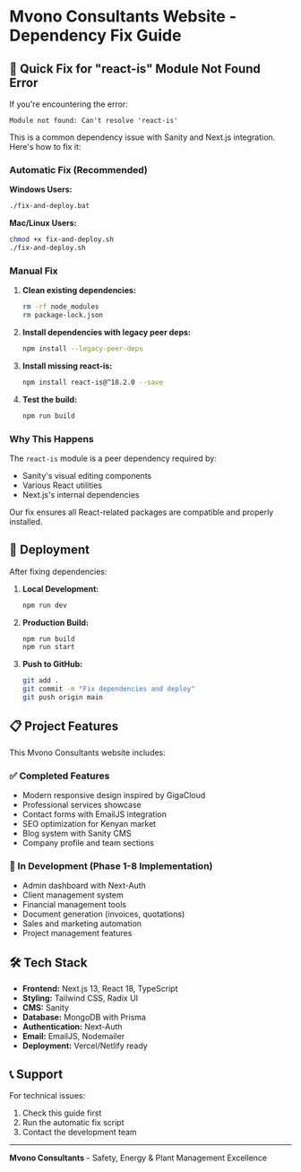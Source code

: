 # Mvono Consultants Website - Dependency Fix Guide

## 🔧 Quick Fix for "react-is" Module Not Found Error

If you're encountering the error:
```
Module not found: Can't resolve 'react-is'
```

This is a common dependency issue with Sanity and Next.js integration. Here's how to fix it:

### Automatic Fix (Recommended)

**Windows Users:**
```bash
./fix-and-deploy.bat
```

**Mac/Linux Users:**
```bash
chmod +x fix-and-deploy.sh
./fix-and-deploy.sh
```

### Manual Fix

1. **Clean existing dependencies:**
   ```bash
   rm -rf node_modules
   rm package-lock.json
   ```

2. **Install dependencies with legacy peer deps:**
   ```bash
   npm install --legacy-peer-deps
   ```

3. **Install missing react-is:**
   ```bash
   npm install react-is@^18.2.0 --save
   ```

4. **Test the build:**
   ```bash
   npm run build
   ```

### Why This Happens

The `react-is` module is a peer dependency required by:
- Sanity's visual editing components
- Various React utilities
- Next.js's internal dependencies

Our fix ensures all React-related packages are compatible and properly installed.

## 🚀 Deployment

After fixing dependencies:

1. **Local Development:**
   ```bash
   npm run dev
   ```

2. **Production Build:**
   ```bash
   npm run build
   npm run start
   ```

3. **Push to GitHub:**
   ```bash
   git add .
   git commit -m "Fix dependencies and deploy"
   git push origin main
   ```

## 📋 Project Features

This Mvono Consultants website includes:

### ✅ Completed Features
- Modern responsive design inspired by GigaCloud
- Professional services showcase
- Contact forms with EmailJS integration
- SEO optimization for Kenyan market
- Blog system with Sanity CMS
- Company profile and team sections

### 🚧 In Development (Phase 1-8 Implementation)
- Admin dashboard with Next-Auth
- Client management system
- Financial management tools
- Document generation (invoices, quotations)
- Sales and marketing automation
- Project management features

## 🛠️ Tech Stack

- **Frontend:** Next.js 13, React 18, TypeScript
- **Styling:** Tailwind CSS, Radix UI
- **CMS:** Sanity
- **Database:** MongoDB with Prisma
- **Authentication:** Next-Auth
- **Email:** EmailJS, Nodemailer
- **Deployment:** Vercel/Netlify ready

## 📞 Support

For technical issues:
1. Check this guide first
2. Run the automatic fix script
3. Contact the development team

---

**Mvono Consultants** - Safety, Energy & Plant Management Excellence
